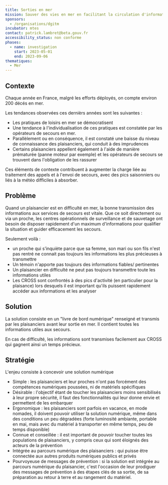 ```yaml
---
title: Sorties en mer
mission: Sauver des vies en mer en facilitant la circulation d'information entre les plaisanciers, leurs proches et les services de secours
sponsors:
  - /organisations/dgitm
incubator: mtes
contact: patrick.lambret@beta.gouv.fr
accessibility_status: non conforme
phases:
  - name: investigation
    start: 2023-05-01
    end: 2023-09-06
thematiques:
  - Mer
---
```

## Contexte

Chaque année en France, malgré les efforts déployés, on compte environ 200 décés en mer.

Les tendances observées ces dernièrs années sont les suivantes :

* Les pratiques de loisirs en mer se démocratisent
* Une tendance à l'individualisation de ces pratiques est constatée par les opérateurs de secours en mer.
* Parallèlement ou en conséquence, il est constaté une baisse du niveau de connaissance des plaisanciers, qui conduit à des imprudences
* Certains plaisanciers appellent également à l'aide de manière prématurée (panne moteur par exemple) et les opérateurs de secours se trouvent dans l'obligation de les rassurer

Ces éléments de contexte contribuent à augmenter la charge liée au traitement des appels et à l'envoi de secours, avec des pics saisonniers ou liés à la météo difficiles à absorber.

## Problème

Quand un plaisancier est en difficulté en mer, la bonne transmission des informations aux services de secours est vitale. Que ce soit directement ou via un proche, les centres opérationnels de surveillance et de sauvetage ont besoin de disposer rapidement d'un maximum d'informations pour qualifier la situation et guider efficacement les secours.

Seulement voilà :

* un proche qui s’inquiète parce que sa femme, son mari ou son fils n'est pas rentré ne connait pas toujours les informations les plus précieuses à transmettre
* Un témoin n'apporte pas toujours des informations fiables/ pertinentes
* Un plaisancier en difficulté ne peut pas toujours transmettre toute les informations utiles
* Les CROSS sont confrontés à des pics d'activité (en particulier pour la plaisance) lors desquels il est important qu'ils puissent rapidement accéder aux informations et les analyser

## Solution

La solution consiste en un "livre de bord numérique" renseigné et transmis par les plaisanciers avant leur sortie en mer. Il contient toutes les informations utiles aux secours.

En cas de difficulté, les informations sont transmises facilement aux CROSS qui gagnent ainsi un temps précieux.

## Stratégie

L'enjeu consiste à concevoir une solution numérique

* Simple : les plaisanciers et leur proches n'ont pas forcément des compétences numériques poussées, ni de matériels spécifiques
* Désirable : l'objectif étant de toucher les plaisanciers moins sensibilisés à leur propre sécurité, il faut des fonctionnalités qui leur donne envie et permettent de les embarquer
* Ergonomique : les plaisanciers sont parfois en vacance, en mode nomades, il doivent pouvoir utiliser la solution numérique, même dans des conditions un peu dégradées (forte luminosité ambiante, portable en mai, mais avec du matériel à transporter en même temps, peu de temps disponible)
* Connue et conseillée : il est important de pouvoir toucher toutes les populations de plaisanciers, y compris ceux qui sont éloignés des acteurs de la prévention
* Intégrée au parcours numérique des plaisanciers : qui puisse être connectée aux autres produits numériques publics et privés
* Pourvoyeuse de messages de prévention : si la solution est intégrée au parcours numérique du plaisancier, c'est l'occasion de leur prodiguer des messages de prévention à des étapes clés de sa sortie, de sa préparation au retour à terre et au rangement du matériel.